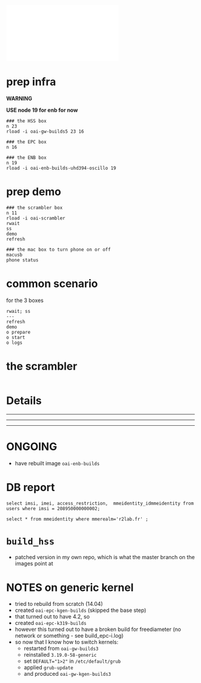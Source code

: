 ![](oai-nodes.pdf)

# prep infra

**WARNING** 

**USE node 19 for enb for now**

```
### the HSS box
n 23
rload -i oai-gw-builds5 23 16
```
```
### the EPC box
n 16
```
```
### the ENB box
n 19
rload -i oai-enb-builds-uhd394-oscillo 19
```

# prep demo

```
### the scrambler box
n 11
rload -i oai-scrambler
rwait
ss
demo
refresh
```
```
### the mac box to turn phone on or off
macusb
phone status
```

# common scenario

for the 3 boxes

```
rwait; ss
---
refresh
demo
o prepare
o start
o logs
```

# the scrambler

```
```

# Details

*****
*****
*****

# ONGOING

* have rebuilt image `oai-enb-builds`

# DB report

```
select imsi, imei, access_restriction,  mmeidentity_idmmeidentity from users where imsi = 208950000000002;

select * from mmeidentity where mmerealm='r2lab.fr' ;
```

# `build_hss` 

 * patched version in my own repo, which is what the master branch on the images point at

# NOTES on generic kernel

* tried to rebuild from scratch (14.04)
* created `oai-epc-kgen-builds` (skipped the base step)
* that turned out to have 4.2, so
* created `oai-epc-k319-builds` 
* however this turned out to have a broken build for freediameter (no network or something - see build_epc-i.log)
* so now that I know how to switch kernels:
  * restarted from `oai-gw-builds3`
  * reinstalled `3.19.0-58-generic`
  * set `DEFAULT="1>2"` in `/etc/default/grub`
  * applied `grub-update`
  * and produced `oai-gw-kgen-builds3`